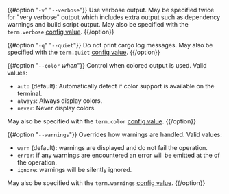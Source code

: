 {{#option "`-v`" "`--verbose`"}}
Use verbose output. May be specified twice for "very verbose" output which
includes extra output such as dependency warnings and build script output.
May also be specified with the `term.verbose`
[config value](../reference/config.html).
{{/option}}

{{#option "`-q`" "`--quiet`"}}
Do not print cargo log messages.
May also be specified with the `term.quiet`
[config value](../reference/config.html).
{{/option}}

{{#option "`--color` _when_"}}
Control when colored output is used. Valid values:

- `auto` (default): Automatically detect if color support is available on the
  terminal.
- `always`: Always display colors.
- `never`: Never display colors.

May also be specified with the `term.color`
[config value](../reference/config.html).
{{/option}}

{{#option "`--warnings`"}}
Overrides how warnings are handled. Valid values:

* `warn` (default): warnings are displayed and do not fail the operation.
* `error`: if any warnings are encountered an error will be emitted at the of the operation.
* `ignore`: warnings will be silently ignored.

May also be specified with the `term.warnings`
[config value](../reference/config.html).
{{/option}}
